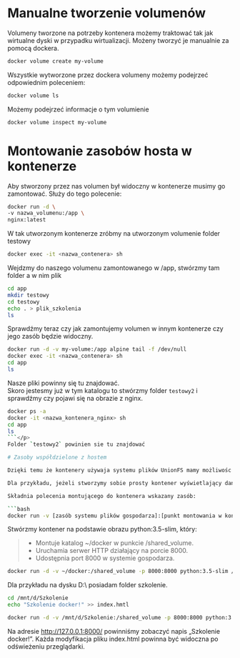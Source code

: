 # Manualne tworzenie volumenów

Volumeny tworzone na potrzeby kontenera możemy traktować tak jak wirtualne dyski w przypadku wirtualizacji. Możeny tworzyć je manualnie za pomocą dockera.

```bash
docker volume create my-volume
```

Wszystkie wytworzone przez dockera volumeny możemy podejrzeć odpowiednim poleceniem:

```bash
docker volume ls
```

Możemy podejrzeć informacje o tym volumienie

```bash
docker volume inspect my-volume
```

# Montowanie zasobów hosta w kontenerze 

Aby stworzony przez nas volumen był widoczny w kontenerze musimy go zamontować. Służy do tego polecenie:

```bash
docker run -d \
-v nazwa_volumenu:/app \
nginx:latest
```

W tak utworzonym kontenerze zróbmy na utworzonym volumenie folder testowy 

```bash
docker exec -it <nazwa_contenera> sh 
```

Wejdzmy do naszego volumenu zamontowanego w /app, stwórzmy tam folder a w nim plik

```bash
cd app
mkdir testowy
cd testowy
echo . > plik_szkolenia
ls
```

Sprawdźmy teraz czy jak zamontujemy volumen w innym kontenerze czy jego zasób będzie widoczny.

```bash
docker run -d -v my-volume:/app alpine tail -f /dev/null
docker exec -it <nazwa_contenera> sh 
cd app
ls
```
Nasze pliki powinny się tu znajdować. <br>
Skoro jestesmy już w tym katalogu to stwórzmy folder `testowy2` i sprawdźmy czy pojawi się na obrazie z nginx.</br>
```bash
docker ps -a
docker -it <nazwa_kontenera_nginx> sh
cd app
ls
```</p>
Folder `testowy2` powinien sie tu znajdować

# Zasoby współdzielone z hostem

Dzięki temu że kontenery używaja systemu plików UnionFS mamy możliwośc przekazywania zasobów hosta wprost do kontenera. Kontener może w czasie rzeczywistym odczytywać i wprowadzać zmiany do wydzielonych zasobów.

Dla przykładu, jeżeli stworzymy sobie prosty kontener wyświetlający dane zawarte w pliku `index.html` który będzie się znajdował lokalnie na naszym hoście a zostanie uruchomiony przez serwer www w kontenerze to dokunując modyfikacji naszego pliku z poziomu hosta, dane powinny się zmieniać w czasie rzeczywistym. 

Składnia polecenia montującego do kontenera wskazany zasób:

```bash
docker run -v [zasób systemu plików gospodarza]:[punkt montowania w kontenerze] [nazwa obrazu]
```

Stwórzmy kontener na podstawie obrazu python:3.5-slim, który:
>  - Montuje katalog ~/docker w punkcie /shared_volume. <br>
>  - Uruchamia serwer HTTP działający na porcie 8000. <br>
>  - Udostępnia port 8000 w systemie gospodarza.</br>

```bash
docker run -d -v ~/docker:/shared_volume -p 8000:8000 python:3.5-slim /bin/bash -c "cd /shared_volume && python -m http.server 8000"
```

Dla przykładu na dysku D:\ posiadam folder szkolenie.

```bash
cd /mnt/d/Szkolenie
echo "Szkolenie docker!" >> index.hmtl

docker run -d -v /mnt/d/Szkolenie:/shared_volume -p 8000:8000 python:3.5-slim /bin/bash -c "cd /shared_volume && python -m http.server 8000"
```
Na adresie http://127.0.0.1:8000/ powinniśmy zobaczyć napis „Szkolenie docker!”. Każda modyfikacja pliku index.html powinna być widoczna po odświeżeniu przeglądarki.
